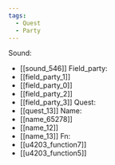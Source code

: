 ```yaml
---
tags:
  - Quest
  - Party
---
```

Sound:
- [[sound_546]]
Field_party:
- [[field_party_1]]
- [[field_party_0]]
- [[field_party_2]]
- [[field_party_3]]
Quest:
- [[quest_13]]
Name:
- [[name_65278]]
- [[name_12]]
- [[name_13]]
Fn:
- [[u4203_function7]]
- [[u4203_function5]]
